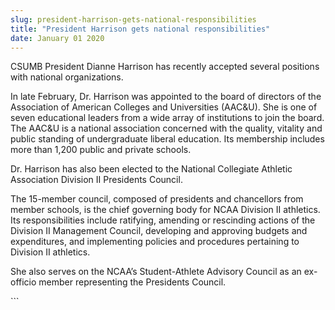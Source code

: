 ```yaml
---
slug: president-harrison-gets-national-responsibilities
title: "President Harrison gets national responsibilities"
date: January 01 2020
---
```


 
<p>
  CSUMB President Dianne Harrison has recently accepted several positions with
  national organizations.
</p>
<p>
  In late February, Dr. Harrison was appointed to the board of directors of the
  Association of American Colleges and Universities (AAC&amp;U). She is one of
  seven educational leaders from a wide array of institutions to join the board.
  The AAC&amp;U is a national association concerned with the quality, vitality
  and public standing of undergraduate liberal education. Its membership
  includes more than 1,200 public and private schools.
</p>
<p>
  Dr. Harrison has also been elected to the National Collegiate Athletic
  Association Division II Presidents Council.
</p>
<p>
  The 15-member council, composed of presidents and chancellors from member
  schools, is the chief governing body for NCAA Division II athletics. Its
  responsibilities include ratifying, amending or rescinding actions of the
  Division II Management Council, developing and approving budgets and
  expenditures, and implementing policies and procedures pertaining to Division
  II athletics.
</p>
<p>
  She also serves on the NCAA’s Student-Athlete Advisory Council as an
  ex-officio member representing the Presidents Council.
</p>
```
